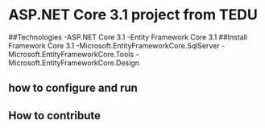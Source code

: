 # ASP.NET Core 3.1 project from TEDU	
##Technologies
-ASP.NET Core 3.1 
-Entity Framework Core 3.1
##Install Framework Core 3.1
-Microsoft.EntityFrameworkCore.SqlServer
-Microsoft.EntityFrameworkCore.Tools
-Microsoft.EntityFrameworkCore.Design
## how to configure and run
## How to contribute